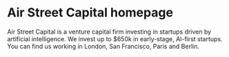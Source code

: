 # Air Street Capital homepage
Air Street Capital is a venture capital firm investing in startups driven by artificial intelligence. We invest up to $650k in early-stage, AI-first startups. You can find us working in London, San Francisco, Paris and Berlin.
